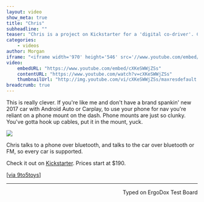 ```yaml
---
layout: video
show_meta: true
title: "Chris"
subheadline: ""
teaser: "Chris is a project on Kickstarter for a 'digital co-driver'. Chris acts as a second screen for iOS and Android devices, and works with music and navigation, featuring voice and gesture control."
categories:
    - videos
author: Morgan
iframe: "<iframe width='970' height='546' src='//www.youtube.com/embed/cXKeSWWjZSs' frameborder='0' allowfullscreen></iframe>"
video:
    embedURL: "https://www.youtube.com/embed/cXKeSWWjZSs"
    contentURL: "https://www.youtube.com/watch?v=cXKeSWWjZSs"
    thumbnailUrl: "http://img.youtube.com/vi/cXKeSWWjZSs/maxresdefault.jpg"
breadcrumb: true
---
```


This is really clever. If you're like me and don't have a brand spankin' new 2017 car with Android Auto or Carplay, to use your phone for nav you're reliant on a phone mount on the dash. Phone mounts are just so clunky. You've gotta hook up cables, put it in the mount, yuck.

![](http://imgur.com/Mg3s0Q6.jpg)

Chris talks to a phone over bluetooth, and talks to the car over bluetooth or FM, so every car is supported.

Check it out on [Kickstarter](https://www.kickstarter.com/projects/germanautolabs/chris-your-digital-co-driver-with-artificial-intel?ref=popular). Prices start at $190.

[[via 9to5toys](https://9to5toys.com/2017/03/31/chris-digital-co-driver-ios-android/)]

---
<p align="right">Typed on ErgoDox Test Board</p>
